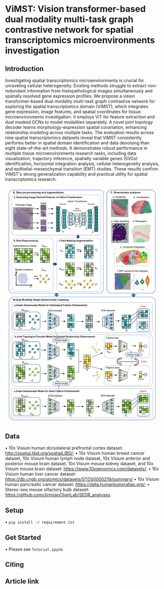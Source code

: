 # ViMST: Vision transformer-based dual modality multi-task graph contrastive network for spatial transcriptomics microenvironments investigation
## Introduction
Investigating spatial transcriptomics microenvironments is crucial for unraveling cellular heterogeneity. Existing methods struggle to extract non-redundant information from histopathological images simultaneously and spatially resolved gene expression profiles. We propose a vision transformer-based dual-modality multi-task graph contrastive network for exploring the spatial transcriptomics domain (ViMST), which integrates gene expression, image features, and spatial coordinates for tissue microenvironments investigation. It employs ViT for feature extraction and dual masked GCNs to model modalities separately. A novel joint topology decoder learns morphology-expression spatial covariation, enhancing relationship modeling across multiple tasks. The evaluation results across nine spatial transcriptomics datasets reveal that ViMST consistently performs better in spatial domain identification and data denoising than eight state-of-the-art methods. It demonstrates robust performance in multiple tissue microenvironments research tasks, including data visualization, trajectory inference, spatially variable genes (SVGs) identification, horizontal integration analysis, cellular heterogeneity analysis, and epithelial-mesenchymal transition (EMT) studies. These results confirm ViMST's strong generalization capability and practical utility for spatial transcriptomics research. 

![ViMST](./ViMST.jpg)

## Data
•	10x Visium human dorsolateral prefrontal cortex dataset: http://spatial.libd.org/spatialLIBD/;
•	10x Visium human breast cancer dataset, 10x Visium human lymph node dataset, 10x Visium anterior and posterior mouse brain dataset, 10x Visium mouse kidney dataset, and 10x Visium mouse brain dataset: https://www.10xgenomics.com/datasets/; 
•	10x Visium human liver cancer dataset:  https://db.cngb.org/stomics/datasets/STDS0000219/summary/
•	10x Visium human pancreatic cancer dataset: https://data.humantumoratlas.org/;
•	Stereo-seq mouse olfactory bulb dataset: https://github.com/JinmiaoChenLab/SEDR_analyses.

## Setup
•   `pip install -r requirement.txt`

## Get Started
•    Please see `Tutorial.ipynb`.


## Citing


## Article link


